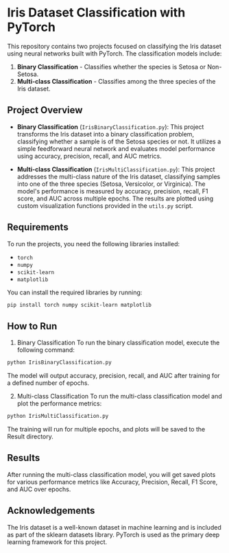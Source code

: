 # Iris Dataset Classification with PyTorch

This repository contains two projects focused on classifying the Iris dataset using neural networks built with PyTorch. The classification models include:

1. **Binary Classification** - Classifies whether the species is Setosa or Non-Setosa.
2. **Multi-class Classification** - Classifies among the three species of the Iris dataset.

## Project Overview

- **Binary Classification** (`IrisBinaryClassification.py`): This project transforms the Iris dataset into a binary classification problem, classifying whether a sample is of the Setosa species or not. It utilizes a simple feedforward neural network and evaluates model performance using accuracy, precision, recall, and AUC metrics.
  
- **Multi-class Classification** (`IrisMultiClassification.py`): This project addresses the multi-class nature of the Iris dataset, classifying samples into one of the three species (Setosa, Versicolor, or Virginica). The model's performance is measured by accuracy, precision, recall, F1 score, and AUC across multiple epochs. The results are plotted using custom visualization functions provided in the `utils.py` script.

## Requirements

To run the projects, you need the following libraries installed:

- `torch`
- `numpy`
- `scikit-learn`
- `matplotlib`

You can install the required libraries by running:
```bash
pip install torch numpy scikit-learn matplotlib
```

## How to Run
1. Binary Classification
  To run the binary classification model, execute the following command:
  
  ```bash
  python IrisBinaryClassification.py
  ```

  The model will output accuracy, precision, recall, and AUC after training for a defined number of epochs.

2. Multi-class Classification
  To run the multi-class classification model and plot the performance metrics:
  
  ```bash
  python IrisMultiClassification.py
  ```

  The training will run for multiple epochs, and plots will be saved to the Result directory.

## Results
After running the multi-class classification model, you will get saved plots for various performance metrics like Accuracy, Precision, Recall, F1 Score, and AUC over epochs.

## Acknowledgements
The Iris dataset is a well-known dataset in machine learning and is included as part of the sklearn datasets library.
PyTorch is used as the primary deep learning framework for this project.
